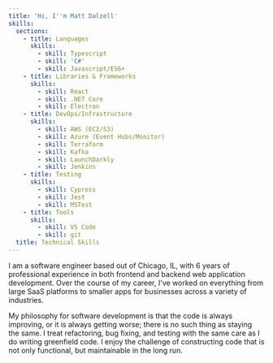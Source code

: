 ```yaml
---
title: 'Hi, I''m Matt Dalzell'
skills:
  sections:
    - title: Languages
      skills:
        - skill: Typescript
        - skill: 'C#'
        - skill: Javascript/ES6+
    - title: Libraries & Frameworks
      skills:
        - skill: React
        - skill: .NET Core
        - skill: Electron
    - title: DevOps/Infrastructure
      skills:
        - skill: AWS (EC2/S3)
        - skill: Azure (Event Hubs/Monitor)
        - skill: Terraform
        - skill: Kafka
        - skill: LaunchDarkly
        - skill: Jenkins
    - title: Testing
      skills:
        - skill: Cypress
        - skill: Jest
        - skill: MSTest
    - title: Tools
      skills:
        - skill: VS Code
        - skill: git
  title: Technical Skills
---
```


I am a software engineer based out of Chicago, IL, with 6 years of
professional experience in both frontend and backend web application
development. Over the course of my career, I've worked on everything from
large SaaS platforms to smaller apps for businesses across a variety of
industries.

My philosophy for software development is that the code is always improving,
or it is always getting worse; there is no such thing as staying the same. I
treat refactoring, bug fixing, and testing with the same care as I do writing
greenfield code. I enjoy the challenge of constructing code that is not only
functional, but maintainable in the long run.
